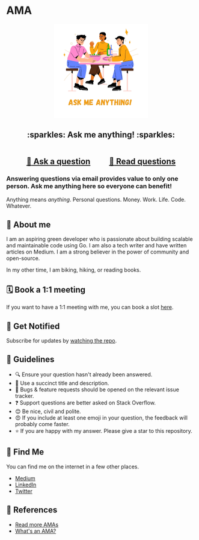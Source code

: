 # AMA

<div align="center">
    <a href="" title="Ask Me Anything">
        <img width="250" height="250" src="assets/sarvsav-ask-me-anything.png" alt="Ask Me Anything" />
    </a>
</div>

<h2 align="center">
:sparkles: Ask me anything! :sparkles:<br><br>



<a href="https://github.com/sarvsav/ama/issues/new/choose">:speech_balloon: Ask a question</a> &nbsp;&nbsp;&nbsp;&nbsp;&nbsp;&nbsp;&nbsp;&nbsp; <a href="../../issues?q=is%3Aissue+is%3Aclosed+sort%3Aupdated-desc">:book: Read questions</a>
</h2>

<h3>Answering questions via email provides value to only one person. Ask me anything here so everyone can benefit!</h3>

Anything means *anything*. Personal questions. Money. Work. Life. Code. Whatever.

## 👤 About me

I am an aspiring green developer who is passionate about building scalable and maintainable code using Go. I am also a tech writer and have written articles on Medium. I am a strong believer in the power of community and open-source.

In my other time, I am biking, hiking, or reading books.

## 🗓️ Book a 1:1 meeting

If you want to have a 1:1 meeting with me, you can book a slot [here](https://calendly.com/sarvsav/30min).

## 🔔 Get Notified

Subscribe for updates by [watching the repo](https://github.com/sarvsav/ama/subscription).

## 📜 Guidelines

- :mag: Ensure your question hasn't already been answered.
- :memo: Use a succinct title and description.
- :bug: Bugs & feature requests should be opened on the relevant issue tracker.
- :question: Support questions are better asked on Stack Overflow.
- :blush: Be nice, civil and polite.
- :heart_eyes: If you include at least one emoji in your question, the feedback will probably come faster.
- :star: If you are happy with my answer. Please give a star to this repository.

## 📍 Find Me

You can find me on the internet in a few other places.

- [Medium](https://medium.com/@sarvsav)
- [LinkedIn](https://www.linkedin.com/in/sarvsav/)
- [Twitter](https://twitter.com/sarvsav)

## 📁 References

- [Read more AMAs](https://github.com/sindresorhus/amas)
- [What's an AMA?](https://en.wikipedia.org/wiki//r/IAmA)
